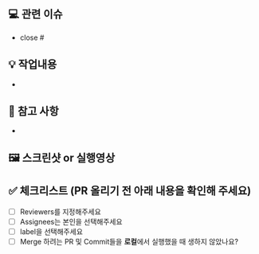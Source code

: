 ## 💻 관련 이슈

<!--
ex) close #100
-->

- close #

## 💡 작업내용

- 

## 🧐 참고 사항

-

## 🖼️ 스크린샷 or 실행영상
<!-- 원활한 코드 리뷰를 위해 꼭 올려주세요 -->

## ️✅ 체크리스트 (PR 올리기 전 아래 내용을 확인해 주세요)

- [ ] Reviewers를 지정해주세요
- [ ] Assignees는 본인을 선택해주세요
- [ ] label을 선택해주세요
- [ ] Merge 하려는 PR 및 Commit들을 **로컬**에서 실행했을 때 생하지 않았나요?
